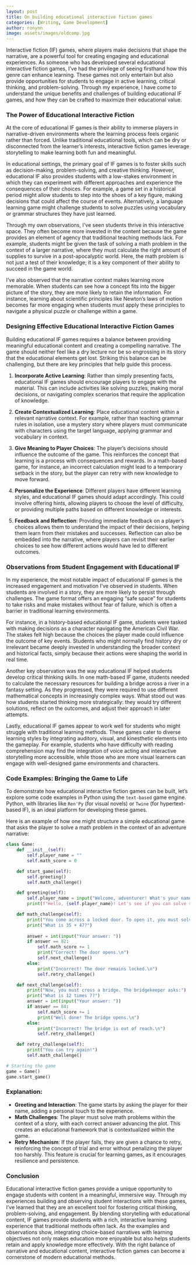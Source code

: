 ```yaml
---
layout: post
title: On building educational interactive fiction games 
categories: [Writing, Game Development]
author: ronynn
image: assets/images/oldcomp.jpg
---
```


Interactive fiction (IF) games, where players make decisions that shape the narrative, are a powerful tool for creating engaging and educational experiences. As someone who has developed several educational interactive fiction games, I’ve had the privilege of seeing firsthand how this genre can enhance learning. These games not only entertain but also provide opportunities for students to engage in active learning, critical thinking, and problem-solving. Through my experience, I have come to understand the unique benefits and challenges of building educational IF games, and how they can be crafted to maximize their educational value.

### The Power of Educational Interactive Fiction

At the core of educational IF games is their ability to immerse players in narrative-driven environments where the learning process feels organic rather than forced. Unlike traditional educational tools, which can be dry or disconnected from the learner’s interests, interactive fiction games leverage storytelling to make learning both fun and meaningful.

In educational settings, the primary goal of IF games is to foster skills such as decision-making, problem-solving, and creative thinking. However, educational IF also provides students with a low-stakes environment in which they can experiment with different approaches and experience the consequences of their choices. For example, a game set in a historical period might allow students to step into the shoes of a key figure, making decisions that could affect the course of events. Alternatively, a language learning game might challenge students to solve puzzles using vocabulary or grammar structures they have just learned.

Through my own observations, I've seen students thrive in this interactive space. They often become more invested in the content because the game provides an element of agency that traditional teaching methods lack. For example, students might be given the task of solving a math problem in the context of a larger narrative, where they must calculate the right amount of supplies to survive in a post-apocalyptic world. Here, the math problem is not just a test of their knowledge; it is a key component of their ability to succeed in the game world.

I’ve also observed that the narrative context makes learning more memorable. When students can see how a concept fits into the bigger picture of the story, they are more likely to retain the information. For instance, learning about scientific principles like Newton’s laws of motion becomes far more engaging when students must apply these principles to navigate a physical puzzle or challenge within a game.

### Designing Effective Educational Interactive Fiction Games

Building educational IF games requires a balance between providing meaningful educational content and creating a compelling narrative. The game should neither feel like a dry lecture nor be so engrossing in its story that the educational elements get lost. Striking this balance can be challenging, but there are key principles that help guide this process.

1. **Incorporate Active Learning**: Rather than simply presenting facts, educational IF games should encourage players to engage with the material. This can include activities like solving puzzles, making moral decisions, or navigating complex scenarios that require the application of knowledge.

2. **Create Contextualized Learning**: Place educational content within a relevant narrative context. For example, rather than teaching grammar rules in isolation, use a mystery story where players must communicate with characters using the target language, applying grammar and vocabulary in context.

3. **Give Meaning to Player Choices**: The player’s decisions should influence the outcome of the game. This reinforces the concept that learning is a process with consequences and rewards. In a math-based game, for instance, an incorrect calculation might lead to a temporary setback in the story, but the player can retry with new knowledge to move forward.

4. **Personalize the Experience**: Different players have different learning styles, and educational IF games should adapt accordingly. This could involve offering hints, allowing players to choose the level of difficulty, or providing multiple paths based on different knowledge or interests.

5. **Feedback and Reflection**: Providing immediate feedback on a player’s choices allows them to understand the impact of their decisions, helping them learn from their mistakes and successes. Reflection can also be embedded into the narrative, where players can revisit their earlier choices to see how different actions would have led to different outcomes.

### Observations from Student Engagement with Educational IF

In my experience, the most notable impact of educational IF games is the increased engagement and motivation I’ve observed in students. When students are involved in a story, they are more likely to persist through challenges. The game format offers an engaging “safe space” for students to take risks and make mistakes without fear of failure, which is often a barrier in traditional learning environments.

For instance, in a history-based educational IF game, students were tasked with making decisions as a character navigating the American Civil War. The stakes felt high because the choices the player made could influence the outcome of key events. Students who might normally find history dry or irrelevant became deeply invested in understanding the broader context and historical facts, simply because their actions were shaping the world in real time.

Another key observation was the way educational IF helped students develop critical thinking skills. In one math-based IF game, students needed to calculate the necessary resources for building a bridge across a river in a fantasy setting. As they progressed, they were required to use different mathematical concepts in increasingly complex ways. What stood out was how students started thinking more strategically: they would try different solutions, reflect on the outcomes, and adjust their approach in later attempts.

Lastly, educational IF games appear to work well for students who might struggle with traditional learning methods. These games cater to diverse learning styles by integrating auditory, visual, and kinesthetic elements into the gameplay. For example, students who have difficulty with reading comprehension may find the integration of voice acting and interactive storytelling more accessible, while those who are more visual learners can engage with well-designed game environments and characters.

### Code Examples: Bringing the Game to Life

To demonstrate how educational interactive fiction games can be built, let’s explore some code examples in Python using the `text-based` game engine. Python, with libraries like `Ren'Py` (for visual novels) or `Twine` (for hypertext-based IF), is an ideal platform for developing these games.

Here is an example of how one might structure a simple educational game that asks the player to solve a math problem in the context of an adventure narrative:

```python
class Game:
    def __init__(self):
        self.player_name = ""
        self.math_score = 0

    def start_game(self):
        self.greeting()
        self.math_challenge()

    def greeting(self):
        self.player_name = input("Welcome, adventurer! What's your name? ")
        print(f"Hello, {self.player_name}! Let's see if you can solve some challenges today.\n")

    def math_challenge(self):
        print("You come across a locked door. To open it, you must solve the riddle.")
        print("What is 35 + 47?")
        
        answer = int(input("Your answer: "))
        if answer == 82:
            self.math_score += 1
            print("Correct! The door opens.\n")
            self.next_challenge()
        else:
            print("Incorrect! The door remains locked.\n")
            self.retry_challenge()

    def next_challenge(self):
        print("Now, you must cross a bridge. The bridgekeeper asks:")
        print("What is 12 times 7?")
        answer = int(input("Your answer: "))
        if answer == 84:
            self.math_score += 1
            print("Well done! The bridge opens.\n")
        else:
            print("Incorrect! The bridge is out of reach.\n")
            self.retry_challenge()

    def retry_challenge(self):
        print("You can try again!")
        self.math_challenge()

# Starting the game
game = Game()
game.start_game()
```

### Explanation:

- **Greeting and Interaction**: The game starts by asking the player for their name, adding a personal touch to the experience.
- **Math Challenges**: The player must solve math problems within the context of a story, with each correct answer advancing the plot. This creates an educational framework that is contextualized within the game.
- **Retry Mechanism**: If the player fails, they are given a chance to retry, reinforcing the concept of trial and error without penalizing the player too harshly. This feature is crucial for learning games, as it encourages resilience and persistence.

### Conclusion

Educational interactive fiction games provide a unique opportunity to engage students with content in a meaningful, immersive way. Through my experiences building and observing student interactions with these games, I’ve learned that they are an excellent tool for fostering critical thinking, problem-solving, and engagement. By blending storytelling with educational content, IF games provide students with a rich, interactive learning experience that traditional methods often lack. As the examples and observations show, integrating choice-based narratives with learning objectives not only makes education more enjoyable but also helps students retain and apply knowledge more effectively. With the right balance of narrative and educational content, interactive fiction games can become a cornerstone of modern educational methods.